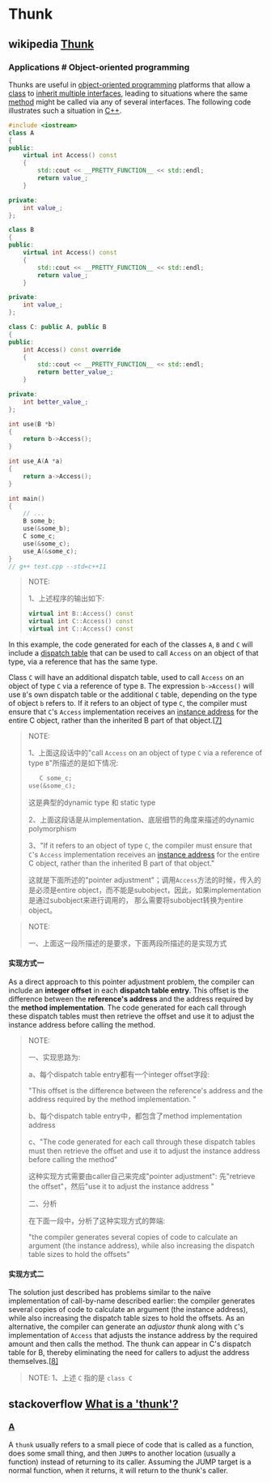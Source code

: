 # Thunk



## wikipedia [Thunk](https://en.wikipedia.org/wiki/Thunk)

### Applications # Object-oriented programming

Thunks are useful in [object-oriented programming](https://en.wikipedia.org/wiki/Object-oriented_programming) platforms that allow a [class](https://en.wikipedia.org/wiki/Class_(computer_programming)) to [inherit multiple interfaces](https://en.wikipedia.org/wiki/Multiple_inheritance), leading to situations where the same [method](https://en.wikipedia.org/wiki/Method_(computer_programming)) might be called via any of several interfaces. The following code illustrates such a situation in [C++](https://en.wikipedia.org/wiki/C%2B%2B).

```C++
#include <iostream>
class A
{
public:
	virtual int Access() const
	{
		std::cout << __PRETTY_FUNCTION__ << std::endl;
		return value_;
	}

private:
	int value_;
};

class B
{
public:
	virtual int Access() const
	{
		std::cout << __PRETTY_FUNCTION__ << std::endl;
		return value_;
	}

private:
	int value_;
};

class C: public A, public B
{
public:
	int Access() const override
	{
		std::cout << __PRETTY_FUNCTION__ << std::endl;
		return better_value_;
	}

private:
	int better_value_;
};

int use(B *b)
{
	return b->Access();
}

int use_A(A *a)
{
	return a->Access();
}

int main()
{
	// ...
	B some_b;
	use(&some_b);
	C some_c;
	use(&some_c);
	use_A(&some_c);    
}
// g++ test.cpp --std=c++11

```

> NOTE: 
>
> 1、上述程序的输出如下:
>
> ```C++
> virtual int B::Access() const
> virtual int C::Access() const
> virtual int C::Access() const
> ```
>
> 

In this example, the code generated for each of the classes `A`, `B` and `C` will include a [dispatch table](https://en.wikipedia.org/wiki/Dispatch_table) that can be used to call `Access` on an object of that type, via a reference that has the same type. 

Class `C` will have an additional dispatch table, used to call `Access` on an object of type `C` via a reference of type `B`. The expression `b->Access()` will use `B`'s own dispatch table or the additional `C` table, depending on the type of object `b` refers to. If it refers to an object of type `C`, the compiler must ensure that `C`'s `Access` implementation receives an [instance address](https://en.wikipedia.org/wiki/This_(computer_programming)) for the entire C object, rather than the inherited B part of that object.[[7\]](https://en.wikipedia.org/wiki/Thunk#cite_note-BS99-8)

> NOTE: 
>
> 1、上面这段话中的"call `Access` on an object of type `C` via a reference of type `B`"所描述的是如下情况:
>
> ```C++
>    C some_c;
> use(&some_c);
> ```
>
> 这是典型的dynamic type 和 static type
>
> 2、上面这段话是从implementation、底层细节的角度来描述的dynamic polymorphism
>
> 3、"If it refers to an object of type `C`, the compiler must ensure that `C`'s `Access` implementation receives an [instance address](https://en.wikipedia.org/wiki/This_(computer_programming)) for the entire C object, rather than the inherited B part of that object."
>
> 这就是下面所述的"pointer adjustment"；调用`Access`方法的时候，传入的是必须是entire object，而不能是subobject，因此，如果implementation是通过subobject来进行调用的， 那么需要将subobject转换为entire object。



> NOTE: 
>
> 一、上面这一段所描述的是要求，下面两段所描述的是实现方式



#### 实现方式一

As a direct approach to this pointer adjustment problem, the compiler can include an **integer offset** in each **dispatch table entry**. This offset is the difference between the **reference's address** and the address required by the **method implementation**. The code generated for each call through these dispatch tables must then retrieve the offset and use it to adjust the instance address before calling the method.

> NOTE: 
>
> 一、实现思路为:  
>
> a、每个dispatch table entry都有一个integer offset字段: 
>
> "This offset is the difference between the reference's address and the address required by the method implementation. "
>
> b、每个dispatch table entry中，都包含了method implementation address
>
> c、"The code generated for each call through these dispatch tables must then retrieve the offset and use it to adjust the instance address before calling the method"
>
> 这种实现方式需要由caller自己来完成"pointer adjustment": 先"retrieve the offset"，然后"use it to adjust the instance address "
>
> 二、分析
>
> 在下面一段中，分析了这种实现方式的弊端: 
>
> "the compiler generates several copies of code to calculate an argument (the instance address), while also increasing the dispatch table sizes to hold the offsets"
>
> 



#### 实现方式二

The solution just described has problems similar to the naïve implementation of call-by-name described earlier: the compiler generates several copies of code to calculate an argument (the instance address), while also increasing the dispatch table sizes to hold the offsets. As an alternative, the compiler can generate an *adjustor thunk* along with `C`'s implementation of `Access` that adjusts the instance address by the required amount and then calls the method. The thunk can appear in C's dispatch table for B, thereby eliminating the need for callers to adjust the address themselves.[[8\]](https://en.wikipedia.org/wiki/Thunk#cite_note-DH01-9)

> NOTE: 
> 1、上述 `C` 指的是 `class C`

## stackoverflow [What is a 'thunk'?](https://stackoverflow.com/questions/2641489/what-is-a-thunk)



### [A](https://stackoverflow.com/a/2641975)

A `thunk` usually refers to a small piece of code that is called as a function, does some small thing, and then `JUMP`s to another location (usually a function) instead of returning to its caller. Assuming the JUMP target is a normal function, when it returns, it will return to the thunk's caller.